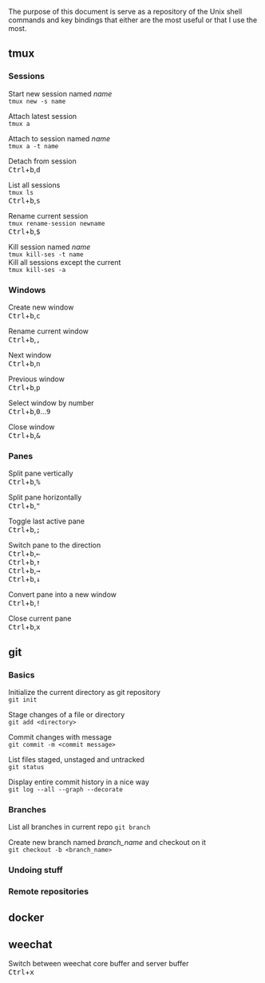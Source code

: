 The purpose of this document is serve as a repository of the Unix shell commands and key bindings that either are the most useful or that I use the most.

## tmux
### Sessions
Start new session named *name*  
`tmux new -s name`  

Attach latest session  
`tmux a`  

Attach to session named *name*  
`tmux a -t name`  

Detach from session  
<kbd>Ctrl</kbd>+<kbd>b</kbd>,<kbd>d</kbd>  

List all sessions  
`tmux ls`  
<kbd>Ctrl</kbd>+<kbd>b</kbd>,<kbd>s</kbd>  

Rename current session  
`tmux rename-session newname`  
<kbd>Ctrl</kbd>+<kbd>b</kbd>,<kbd>$</kbd>  

Kill session named *name*  
`tmux kill-ses -t name`  
Kill all sessions except the current  
`tmux kill-ses -a`

### Windows

Create new window  
<kbd>Ctrl</kbd>+<kbd>b</kbd>,<kbd>c</kbd>  

Rename current window  
<kbd>Ctrl</kbd>+<kbd>b</kbd>,<kbd>,</kbd>  

Next window  
<kbd>Ctrl</kbd>+<kbd>b</kbd>,<kbd>n</kbd>  

Previous window  
<kbd>Ctrl</kbd>+<kbd>b</kbd>,<kbd>p</kbd>  

Select window by number  
<kbd>Ctrl</kbd>+<kbd>b</kbd>,<kbd>0</kbd>...<kbd>9</kbd>  

Close window  
<kbd>Ctrl</kbd>+<kbd>b</kbd>,<kbd>&</kbd>  

### Panes

Split pane vertically  
<kbd>Ctrl</kbd>+<kbd>b</kbd>,<kbd>%</kbd>  

Split pane horizontally  
<kbd>Ctrl</kbd>+<kbd>b</kbd>,<kbd>"</kbd>  

Toggle last active pane  
<kbd>Ctrl</kbd>+<kbd>b</kbd>,<kbd>;</kbd>  

Switch pane to the direction  
<kbd>Ctrl</kbd>+<kbd>b</kbd>,<kbd>&#8592;</kbd>  
<kbd>Ctrl</kbd>+<kbd>b</kbd>,<kbd>&#8593;</kbd>  
<kbd>Ctrl</kbd>+<kbd>b</kbd>,<kbd>&#8594;</kbd>  
<kbd>Ctrl</kbd>+<kbd>b</kbd>,<kbd>&#8595;</kbd>  

Convert pane into a new window  
<kbd>Ctrl</kbd>+<kbd>b</kbd>,<kbd>!</kbd>  

Close current pane  
<kbd>Ctrl</kbd>+<kbd>b</kbd>,<kbd>x</kbd>  

## git
### Basics
Initialize the current directory as git repository  
`git init`

Stage changes of a file or directory  
`git add <directory>`  

Commit changes with message  
`git commit -m <commit message>`  

List files staged, unstaged and untracked  
`git status`  

Display entire commit history in a nice way  
`git log --all --graph --decorate`  

### Branches
List all branches in current repo
`git branch`  

Create new branch named *branch_name* and checkout on it  
`git checkout -b <branch_name>`  


### Undoing stuff

### Remote repositories

## docker
## weechat
Switch between weechat core buffer and server buffer  
<kbd>Ctrl</kbd>+<kbd>x</kbd>  

